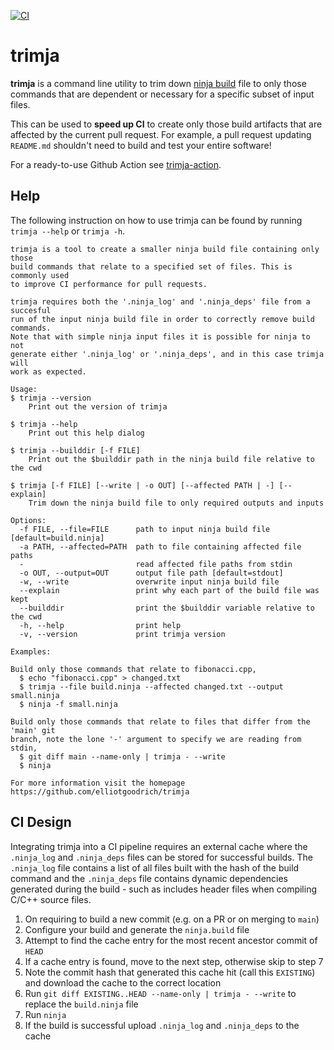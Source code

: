 [![CI](https://github.com/elliotgoodrich/trimja/actions/workflows/ci.yaml/badge.svg)](https://github.com/elliotgoodrich/trimja/actions/workflows/ci.yaml)

# trimja

**trimja** is a command line utility to trim down
[ninja build](https://ninja-build.org/) file to only those commands that
are dependent or necessary for a specific subset of input files.

This can be used to **speed up CI** to create only those build artifacts that
are affected by the current pull request. For example, a pull request updating
`README.md` shouldn't need to build and test your entire software!

For a ready-to-use Github Action see
[trimja-action](https://github.com/elliotgoodrich/trimja-action).

## Help

The following instruction on how to use trimja can be found by running
`trimja --help` or `trimja -h`.

```
trimja is a tool to create a smaller ninja build file containing only those
build commands that relate to a specified set of files. This is commonly used
to improve CI performance for pull requests.

trimja requires both the '.ninja_log' and '.ninja_deps' file from a succesful
run of the input ninja build file in order to correctly remove build commands.
Note that with simple ninja input files it is possible for ninja to not
generate either '.ninja_log' or '.ninja_deps', and in this case trimja will
work as expected.

Usage:
$ trimja --version
    Print out the version of trimja

$ trimja --help
    Print out this help dialog

$ trimja --builddir [-f FILE]
    Print out the $builddir path in the ninja build file relative to the cwd

$ trimja [-f FILE] [--write | -o OUT] [--affected PATH | -] [--explain]
    Trim down the ninja build file to only required outputs and inputs

Options:
  -f FILE, --file=FILE      path to input ninja build file [default=build.ninja]
  -a PATH, --affected=PATH  path to file containing affected file paths
  -                         read affected file paths from stdin
  -o OUT, --output=OUT      output file path [default=stdout]
  -w, --write               overwrite input ninja build file
  --explain                 print why each part of the build file was kept
  --builddir                print the $builddir variable relative to the cwd
  -h, --help                print help
  -v, --version             print trimja version

Examples:

Build only those commands that relate to fibonacci.cpp,
  $ echo "fibonacci.cpp" > changed.txt
  $ trimja --file build.ninja --affected changed.txt --output small.ninja
  $ ninja -f small.ninja

Build only those commands that relate to files that differ from the 'main' git
branch, note the lone '-' argument to specify we are reading from stdin,
  $ git diff main --name-only | trimja - --write
  $ ninja

For more information visit the homepage https://github.com/elliotgoodrich/trimja
```

## CI Design

Integrating trimja into a CI pipeline requires an external cache where the
`.ninja_log` and `.ninja_deps` files can be stored for successful builds.  The
`.ninja_log` file contains a list of all files built with the hash of the build
command and the `.ninja_deps` file contains dynamic dependencies generated
during the build - such as includes header files when compiling C/C++ source
files.

  1. On requiring to build a new commit (e.g. on a PR or on merging to `main`)
  2. Configure your build and generate the `ninja.build` file
  3. Attempt to find the cache entry for the most recent ancestor commit of
     `HEAD`
  4. If a cache entry is found, move to the next step, otherwise skip to step 7
  5. Note the commit hash that generated this cache hit (call this `EXISTING`)
     and download the cache to the correct location
  6. Run `git diff EXISTING..HEAD --name-only | trimja - --write` to replace the
     `build.ninja` file
  7. Run `ninja`
  8. If the build is successful upload `.ninja_log` and `.ninja_deps` to the
     cache
